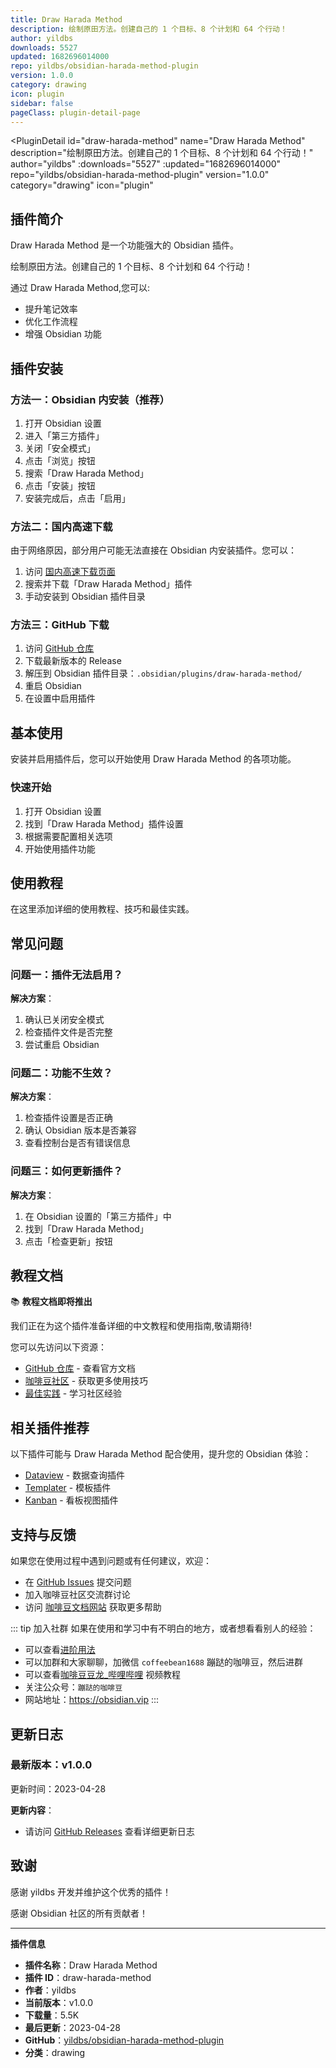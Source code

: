 ```yaml
---
title: Draw Harada Method
description: 绘制原田方法。创建自己的 1 个目标、8 个计划和 64 个行动！
author: yildbs
downloads: 5527
updated: 1682696014000
repo: yildbs/obsidian-harada-method-plugin
version: 1.0.0
category: drawing
icon: plugin
sidebar: false
pageClass: plugin-detail-page
---
```


<PluginDetail
  id="draw-harada-method"
  name="Draw Harada Method"
  description="绘制原田方法。创建自己的 1 个目标、8 个计划和 64 个行动！"
  author="yildbs"
  :downloads="5527"
  :updated="1682696014000"
  repo="yildbs/obsidian-harada-method-plugin"
  version="1.0.0"
  category="drawing"
  icon="plugin"
>

<!-- AUTO_GENERATED_START -->
## 插件简介

Draw Harada Method 是一个功能强大的 Obsidian 插件。

绘制原田方法。创建自己的 1 个目标、8 个计划和 64 个行动！

通过 Draw Harada Method,您可以:

- 提升笔记效率
- 优化工作流程
- 增强 Obsidian 功能

<!-- AUTO_GENERATED_END -->

<!-- AUTO_GENERATED_START -->
## 插件安装

### 方法一：Obsidian 内安装（推荐）

1. 打开 Obsidian 设置
2. 进入「第三方插件」
3. 关闭「安全模式」
4. 点击「浏览」按钮
5. 搜索「Draw Harada Method」
6. 点击「安装」按钮
7. 安装完成后，点击「启用」

### 方法二：国内高速下载

由于网络原因，部分用户可能无法直接在 Obsidian 内安装插件。您可以：

1. 访问 [国内高速下载页面](/zh/documentation/obsidian-plugins-download.html)
2. 搜索并下载「Draw Harada Method」插件
3. 手动安装到 Obsidian 插件目录

### 方法三：GitHub 下载

1. 访问 [GitHub 仓库](https://github.com/yildbs/obsidian-harada-method-plugin)
2. 下载最新版本的 Release
3. 解压到 Obsidian 插件目录：`.obsidian/plugins/draw-harada-method/`
4. 重启 Obsidian
5. 在设置中启用插件

## 基本使用

安装并启用插件后，您可以开始使用 Draw Harada Method 的各项功能。

### 快速开始

1. 打开 Obsidian 设置
2. 找到「Draw Harada Method」插件设置
3. 根据需要配置相关选项
4. 开始使用插件功能

<!-- AUTO_GENERATED_END -->

<!-- CUSTOM_CONTENT_START:tutorial -->
## 使用教程

在这里添加详细的使用教程、技巧和最佳实践。

<!-- CUSTOM_CONTENT_END:tutorial -->

<!-- SHARED_CONTENT_START -->
## 常见问题

### 问题一：插件无法启用？

**解决方案**：
1. 确认已关闭安全模式
2. 检查插件文件是否完整
3. 尝试重启 Obsidian

### 问题二：功能不生效？

**解决方案**：
1. 检查插件设置是否正确
2. 确认 Obsidian 版本是否兼容
3. 查看控制台是否有错误信息

### 问题三：如何更新插件？

**解决方案**：
1. 在 Obsidian 设置的「第三方插件」中
2. 找到「Draw Harada Method」
3. 点击「检查更新」按钮

## 教程文档

📚 **教程文档即将推出**

我们正在为这个插件准备详细的中文教程和使用指南,敬请期待!

您可以先访问以下资源：
- [GitHub 仓库](https://github.com/yildbs/obsidian-harada-method-plugin) - 查看官方文档
- [咖啡豆社区](/zh/bases/) - 获取更多使用技巧
- [最佳实践](/zh/best-practices/) - 学习社区经验

## 相关插件推荐

以下插件可能与 Draw Harada Method 配合使用，提升您的 Obsidian 体验：

- [Dataview](/zh/plugins/dataview.html) - 数据查询插件
- [Templater](/zh/plugins/templater-obsidian.html) - 模板插件
- [Kanban](/zh/plugins/obsidian-kanban.html) - 看板视图插件

## 支持与反馈

如果您在使用过程中遇到问题或有任何建议，欢迎：

- 在 [GitHub Issues](https://github.com/yildbs/obsidian-harada-method-plugin/issues) 提交问题
- 加入咖啡豆社区交流群讨论
- 访问 [咖啡豆文档网站](https://obsidian.vip) 获取更多帮助

::: tip 加入社群
如果在使用和学习中有不明白的地方，或者想看看别人的经验：
- 可以查看[进阶用法](/zh/advanced)
- 可以加群和大家聊聊，加微信 `coffeebean1688` 蹦跶的咖啡豆，然后进群
- 可以查看[咖啡豆豆龙_哔哩哔哩](https://space.bilibili.com/618777356) 视频教程
- 关注公众号：`蹦跶的咖啡豆`
- 网站地址：https://obsidian.vip
:::
<!-- SHARED_CONTENT_END -->

<!-- AUTO_GENERATED_START -->
## 更新日志

### 最新版本：v1.0.0

更新时间：2023-04-28

**更新内容**：
- 请访问 [GitHub Releases](https://github.com/yildbs/obsidian-harada-method-plugin/releases) 查看详细更新日志

## 致谢

感谢 yildbs 开发并维护这个优秀的插件！

感谢 Obsidian 社区的所有贡献者！

---

**插件信息**
- **插件名称**：Draw Harada Method
- **插件 ID**：draw-harada-method
- **作者**：yildbs
- **当前版本**：v1.0.0
- **下载量**：5.5K
- **最后更新**：2023-04-28
- **GitHub**：[yildbs/obsidian-harada-method-plugin](https://github.com/yildbs/obsidian-harada-method-plugin)
- **分类**：drawing
<!-- AUTO_GENERATED_END -->

</PluginDetail>


